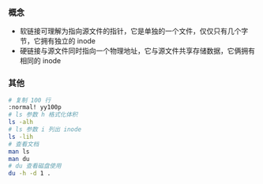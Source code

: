 ### 概念

- 软链接可理解为指向源文件的指针，它是单独的一个文件，仅仅只有几个字节，它拥有独立的 inode
- 硬链接与源文件同时指向一个物理地址，它与源文件共享存储数据，它俩拥有相同的 inode

### 其他

```bash
# 复制 100 行
:normal! yy100p
# ls 参数 h 格式化体积
ls -alh
# ls 参数 i 列出 inode
ls -lih
# 查看文档
man ls
man du
# du 查看磁盘使用
du -h -d 1 .
```
